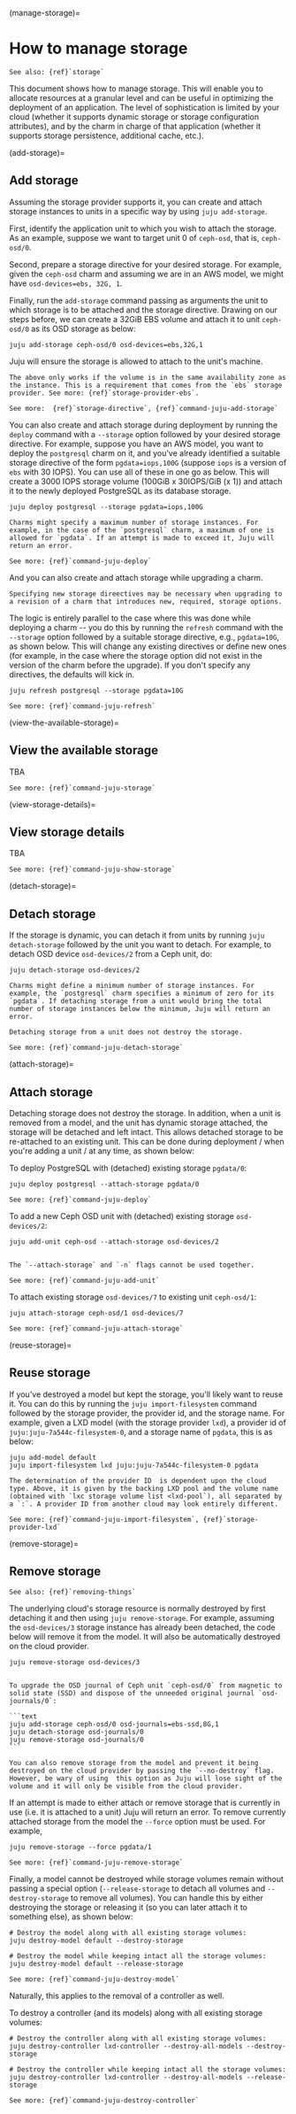 (manage-storage)=
# How to manage storage

<!-- This doc has been crafted from https://discourse.charmhub.io/t/how-to-define-and-use-storage/1079 and https://discourse.charmhub.io/t/how-to-remove-storage/5890 -->

```{ibnote}
See also: {ref}`storage`
```

This document shows how to manage storage. This will enable you to allocate resources at a granular level and can be useful in optimizing the deployment of an application. The level of sophistication is limited by your cloud (whether it supports dynamic storage or storage configuration attributes),
 and by the charm in charge of that application (whether it supports storage persistence, additional cache, etc.).

(add-storage)=
## Add storage

Assuming the storage provider supports it, you can create and attach storage instances to units in a specific way by using `juju add-storage`.

First, identify the application unit to which you wish to attach the storage. As an example, suppose we want to target unit 0 of `ceph-osd`, that is, `ceph-osd/0`.

Second, prepare a storage directive for your desired storage. For example, given the `ceph-osd` charm and assuming we are in an AWS model, we might have `osd-devices=ebs, 32G, 1`.

Finally, run the `add-storage` command passing as arguments the unit to which storage is to be attached and the storage directive. Drawing on our steps before, we can create a 32GiB EBS volume and attach it to unit `ceph-osd/0` as its OSD storage as below:

```text
juju add-storage ceph-osd/0 osd-devices=ebs,32G,1
```

Juju will ensure the storage is allowed to attach to the unit's machine.

```{caution}
The above only works if the volume is in the same availability zone as the instance. This is a requirement that comes from the `ebs` storage provider. See more: {ref}`storage-provider-ebs`.
```

```{ibnote}
See more:  {ref}`storage-directive`, {ref}`command-juju-add-storage`
```

You can also create and attach storage during deployment by running the `deploy` command with a `--storage` option followed by your desired storage directive. For example, suppose you have an AWS model, you want to deploy the `postgresql` charm on it, and you've already identified a suitable storage directive of the form `pgdata=iops,100G` (suppose `iops` is a version of `ebs` with 30 IOPS). You can use all of these in one go as below. This will create a 3000 IOPS storage volume (100GiB x 30IOPS/GiB (x 1)) and attach it to the newly deployed PostgreSQL as its database storage.

```text
juju deploy postgresql --storage pgdata=iops,100G
```

```{caution}
Charms might specify a maximum number of storage instances. For example, in the case of the `postgresql` charm, a maximum of one is allowed for `pgdata`. If an attempt is made to exceed it, Juju will return an error.
```

```{ibnote}
See more: {ref}`command-juju-deploy`
```

And you can also create and attach storage while upgrading a charm.

```{note}
Specifying new storage direectives may be necessary when upgrading to a revision of a charm that introduces new, required, storage options.
```

The logic is entirely parallel to the case where this was done while deploying a charm -- you do this by running the `refresh` command with the `--storage` option followed by a suitable  storage directive, e.g., `pgdata=10G`, as shown below. This will change any existing directives or define new ones (for example, in the case where the storage option did not exist in the version of the charm before the upgrade). If you don't specify any directives, the defaults will kick in.

```text
juju refresh postgresql --storage pgdata=10G
```

```{ibnote}
See more: {ref}`command-juju-refresh`
```

(view-the-available-storage)=
## View the available storage

TBA

```{ibnote}
See more: {ref}`command-juju-storage`
```

(view-storage-details)=
## View storage details

TBA

```{ibnote}
See more: {ref}`command-juju-show-storage`
```

(detach-storage)=
## Detach storage

If the storage is dynamic, you can detach it from units by running `juju detach-storage` followed by the unit you want to detach. For example, to detach OSD device `osd-devices/2` from a Ceph unit, do:

```text
juju detach-storage osd-devices/2
```

```{caution}
Charms might define a minimum number of storage instances. For example, the `postgresql` charm specifies a minimum of zero for its `pgdata`. If detaching storage from a unit would bring the total number of storage instances below the minimum, Juju will return an error.
```

```{note}
Detaching storage from a unit does not destroy the storage.
```

```{ibnote}
See more: {ref}`command-juju-detach-storage`
```

(attach-storage)=
## Attach storage

Detaching storage does not destroy the storage. In addition, when a unit is removed from a model, and the unit has dynamic storage attached, the storage will be detached and left intact. This allows detached storage to be re-attached to an existing unit. This can be done during deployment / when you're adding a unit / at any time, as shown below:

To deploy PostgreSQL with (detached) existing storage `pgdata/0`:

```text
juju deploy postgresql --attach-storage pgdata/0
```

```{ibnote}
See more: {ref}`command-juju-deploy`
```

To add a new Ceph OSD unit with (detached) existing storage `osd-devices/2`:

```text
juju add-unit ceph-osd --attach-storage osd-devices/2
```
```{note}

The `--attach-storage` and `-n` flags cannot be used together.

```

```{ibnote}
See more: {ref}`command-juju-add-unit`
```

To attach existing storage `osd-devices/7` to existing unit `ceph-osd/1`:

```text
juju attach-storage ceph-osd/1 osd-devices/7
```

```{ibnote}
See more: {ref}`command-juju-attach-storage`
```

(reuse-storage)=
## Reuse storage

If you've destroyed a model but kept the storage, you'll likely want to reuse it. You can do this by running the `juju import-filesystem` command followed by the storage provider, the provider id, and the storage name. For example, given a LXD model (with the storage provider `lxd`), a provider id of `juju:juju-7a544c-filesystem-0`, and a storage name of `pgdata`, this is as below:

```text
juju add-model default
juju import-filesystem lxd juju:juju-7a544c-filesystem-0 pgdata
```

```{important}
The determination of the provider ID  is dependent upon the cloud type. Above, it is given by the backing LXD pool and the volume name (obtained with `lxc storage volume list <lxd-pool`), all separated by a `:`. A provider ID from another cloud may look entirely different.
```

<!--
It is not possible to add new storage to a model without also attaching it to a unit. However, with the `juju import-filesystem` command, you can add storage to a model that has been previously released from a removed model.
-->

```{ibnote}
See more: {ref}`command-juju-import-filesystem`, {ref}`storage-provider-lxd`
```

(remove-storage)=
## Remove storage

```{ibnote}
See also: {ref}`removing-things`
```

The underlying cloud's storage resource is normally destroyed by first detaching it and then using `juju remove-storage`. For example, assuming the `osd-devices/3` storage instance has already been detached, the code below will remove it from the model. It will also be automatically destroyed on the cloud provider.

```text
juju remove-storage osd-devices/3
```

````{dropdown} Expand to see a scenario where you use this to upgrade your storage

To upgrade the OSD journal of Ceph unit `ceph-osd/0` from magnetic to solid state (SSD) and dispose of the unneeded original journal `osd-journals/0`:

```text
juju add-storage ceph-osd/0 osd-journals=ebs-ssd,8G,1
juju detach-storage osd-journals/0
juju remove-storage osd-journals/0
```

````

```{important}
You can also remove storage from the model and prevent it being destroyed on the cloud provider by passing the `--no-destroy` flag. However, be wary of using  this option as Juju will lose sight of the volume and it will only be visible from the cloud provider.
```

If an attempt is made to either attach or remove storage that is currently in use (i.e. it is attached to a unit) Juju will return an error. To remove currently attached storage from the model the `--force` option must be used. For example,

```text
juju remove-storage --force pgdata/1
```

```{ibnote}
See more: {ref}`command-juju-remove-storage`
```

Finally, a model cannot be destroyed while storage volumes remain without passing a special option (`--release-storage` to detach all volumes and `--destroy-storage` to remove all volumes). You can handle this by either destroying the storage or releasing it (so you can later attach it to something else), as shown below:

```text
# Destroy the model along with all existing storage volumes:
juju destroy-model default --destroy-storage

# Destroy the model while keeping intact all the storage volumes:
juju destroy-model default --release-storage
```

```{ibnote}
See more: {ref}`command-juju-destroy-model`
```

Naturally, this applies to the removal of a controller as well.

To destroy a controller (and its models) along with all existing storage volumes:

```text
# Destroy the controller along with all existing storage volumes:
juju destroy-controller lxd-controller --destroy-all-models --destroy-storage

# Destroy the controller while keeping intact all the storage volumes:
juju destroy-controller lxd-controller --destroy-all-models --release-storage
```

```{ibnote}
See more: {ref}`command-juju-destroy-controller`
```


